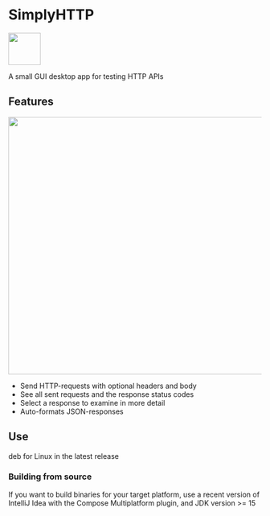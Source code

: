 # SimplyHTTP
<img src=https://github.com/Veikkosuhonen/postiman/blob/master/src/main/resources/icon.png width=64>

A small GUI desktop app for testing HTTP APIs



## Features

<img src=https://github.com/Veikkosuhonen/postiman/blob/master/images/img.png width=512>

- Send HTTP-requests with optional headers and body
- See all sent requests and the response status codes
- Select a response to examine in more detail
- Auto-formats JSON-responses

## Use

deb for Linux in the latest release

### Building from source

If you want to build binaries for your target platform, use a recent version of IntelliJ Idea with the Compose Multiplatform plugin, and JDK version >= 15
